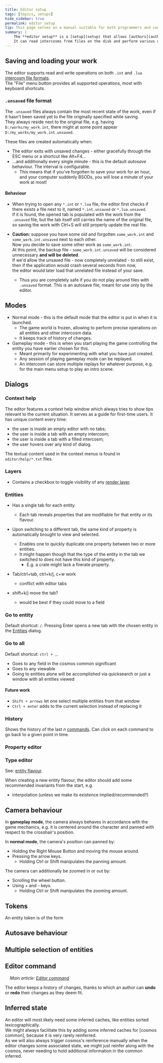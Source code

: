 ```yaml
---
title: Editor setup
tags: [topics, setups] 
hide_sidebar: true
permalink: editor_setup
tip: This page serves as a manual suitable for both programmers and content designers.
summary: |
    The **editor setup** is a [setup](setup) that allows [authors](author) to work with [intercosm](intercosm) objects.  
    It can read intercosms from files on the disk and perform various operations on them, like create new entities or record and replay simulations.  
---
```


## Saving and loading your work

The editor supports read and write operations on both ``.int`` and ``.lua`` [intercosm file formats](intercosm#file-formats).  
The "File" menu button provides all supported operations, most with keyboard shortcuts.

### ``.unsaved`` file format

The ``.unsaved`` files always contain the most recent state of the work, even if it hasn't been saved yet to the file originally specified while saving.  
They always reside next to the original file, e.g. having ``D:/works/my_work.int``, there might at some point appear ``D:/my_works/my_work.int.unsaved``.  

These files are created automatically when:
- The editor exits with unsaved changes - either gracefully through the ESC menu or a shortcut like Alt+F4...
- ...and additionally every single minute - this is the default *autosave* behaviour. The interval is configurable.
	- This means that if you've forgotten to save your work for an hour, and your computer suddenly BSODs, you will lose a minute of your work at most!

#### Behaviour

- When trying to open any ``*.int`` or ``*.lua`` file, the editor first checks if there exists a file next to it, named ``*.int.unsaved`` or ``*.lua.unsaved``.  
If it is found, the opened tab is populated with the work from the ``.unsaved`` file, but the tab itself still carries the name of the original file, so saving the work with Ctrl+S will still properly update the real file. 

- **Caution:** suppose you have some old and forgotten ``some_work.int`` and ``some_work.int.unsaved`` next to each other.  
Now you decide to save some other work as ``some_work.int``.  
At this point, the backup file - ``some_work.int.unsaved`` will be considered unnecessary **and will be deleted**.  
If we'd allow the unsaved file - now completely unrelated - to still exist, then if the application would crash several seconds from now,  
the editor would later load that unrelated file instead of your save.
	- Thus you are completely safe if you do not play around files with ``.unsaved`` format. This is an autosave file, meant for use only by the editor.

## Modes

- Normal mode - this is the default mode that the editor is put in when it is launched. 
	- The game world is frozen, allowing to perform precise operations on all entities and other intercosm data.
	- It keeps track of history of changes.
- Gameplay mode - this is when you start playing the game controlling the entity you have earlier chosen for this.
	- Meant primarily for experimenting with what you have just created.
	- Any session of playing gameplay mode can be replayed.
	- An intercosm can store multiple replays for whatever purpose, e.g. for the main menu setup to play an intro scene.

## Dialogs

### Context help

The editor features a context help window which always tries to show tips relevant to the current situation.
It serves as a guide for first-time users. It has unique content every time:

- the user is inside an empty editor with no tabs;
- the user is inside a tab with an empty intercosm;
- the user is inside a tab with a filled intercosm;
- the user hovers over any kind of dialog.

The textual content used in the context menus is found in ``editor/help/*.txt`` files.

### Layers

- Contains a checkbox to toggle visibility of any [render layer](render_layer). 

### Entities
- Has a single tab for each entity.
	- Each tab reveals properties that are modifiable for that entity or its flavour.
- Upon switching to a different tab, the same kind of property is automatically brought to view and selected.
	- Enables one to quickly duplicate one property between two or more entities.
	- It might happen though that the type of the entity in the tab we switched to does not have this kind of property.
		- E.g. a crate might lack a firerate property.

- Tab/ctrl+tab, ctrl+k/j, c+w work
	- conflict with editor tabs

- shift+k/j move the tab?
	- would be best if they could move to a field

### Go to entity

Default shortcut: ``/``.
Pressing Enter opens a new tab with the chosen entity in the [Entities](#Entities) dialog.

### Go to all

Default shortcut: ``ctrl + ,``.
- Goes to any field in the cosmos common significant
- Goes to any viewable
- Going to entities alone will be accomplished via quicksearch or just a window with all entities viewed

#### Future work

- ``Shift + arrows`` let one select multiple entities from that window
- ``Ctrl + enter`` adds to the current selection instead of replacing it

### History

Shows the history of the last *n* [commands](editor_command).
Can click on each command to go back to a given point in time.

### Property editor

### Type editor

See: [entity flavour](entity_flavour).

When creating a new entity flavour, the editor should add some recommended invariants from the start, e.g.
- interpolation (unless we make its existence implied/recommended?)

## Camera behaviour

In **gameplay mode**, the camera always behaves in accordance with the game mechanics,
e.g. it is centered around the character and panned with respect to the crosshair's position.

In **normal mode**, the camera's position can panned by:

- Holding the Right Mouse Button and moving the mouse around.
- Pressing the arrow keys.
	- Holding Ctrl or Shift manipulates the panning amount. 

The camera can additionally be zoomed in or out by:
- Scrolling the wheel button.
- Using + and - keys.
	- Holding Ctrl or Shift manipulates the zooming amount.

## Tokens

An entity token is of the form

## Autosave behaviour
## Multiple selection of entities

## Editor command

&nbsp;&nbsp;&nbsp;&nbsp;*Main article: [Editor command](editor_command)*

The editor keeps a history of changes, thanks to which an author can **undo** or **redo** their changes as they deem fit.

## Inferred state

An editor will most likely need some inferred caches, like entities sorted lexicographically.  
We might always facilitate this by adding some inferred caches for [cosmos common], because it is very rarely reinferred.  
As we will also always trigger cosmos's reinference manually when the editor changes some associated state, we might just reinfer along with the cosmos, never needing to hold additional information in the common inferred.  
 
